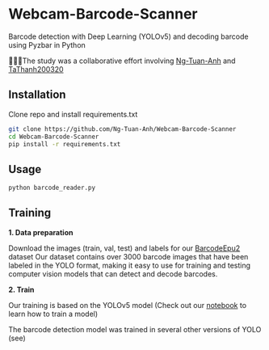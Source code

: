 # Webcam-Barcode-Scanner
Barcode detection with Deep Learning (YOLOv5) and decoding barcode using Pyzbar in Python

🚀🚀🚀The study was a collaborative effort involving [Ng-Tuan-Anh](https://github.com/Ng-Tuan-Anh) and [TaThanh200320](https://github.com/TaThanh200320)

## Installation
Clone repo and install requirements.txt
```bash
git clone https://github.com/Ng-Tuan-Anh/Webcam-Barcode-Scanner
cd Webcam-Barcode-Scanner
pip install -r requirements.txt
```

## Usage
```bash
python barcode_reader.py
```

## Training
**1. Data preparation**

Download the images (train, val, test) and labels for our [BarcodeEpu2](https://doi.org/10.5281/zenodo.7465864) dataset
Our dataset contains over 3000 barcode images that have been labeled in the YOLO format, making it easy to use for training and testing computer vision models that can detect and decode barcodes.

**2. Train**

Our training is based on the YOLOv5 model (Check out our [notebook](https://github.com/Ng-Tuan-Anh/Webcam-Barcode-Scanner/blob/main/train.ipynb) to learn how to train a model)

The barcode detection model was trained in several other versions of YOLO (see)
